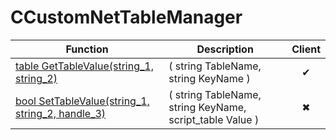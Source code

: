 # CCustomNetTableManager
Function|Description|Client
--|--|:--:
[table GetTableValue(string_1, string_2)](GetTableValue)|( string TableName, string KeyName )|✔
[bool SetTableValue(string_1, string_2, handle_3)](SetTableValue)|( string TableName, string KeyName, script_table Value )|✖
